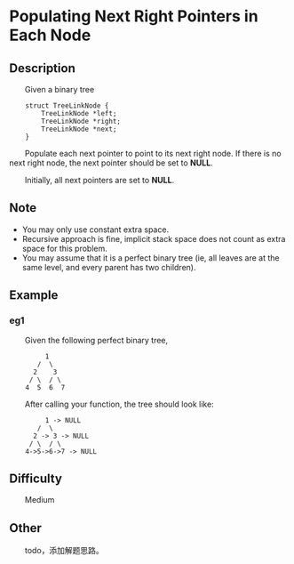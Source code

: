 # Populating Next Right Pointers in Each Node

## Description

&emsp;&emsp;Given a binary tree

```
    struct TreeLinkNode {
        TreeLinkNode *left;
        TreeLinkNode *right;
        TreeLinkNode *next;
    }
```

&emsp;&emsp;Populate each next pointer to point to its next right node. If there is no next right node, the next 
pointer should be set to **NULL**.

&emsp;&emsp;Initially, all next pointers are set to **NULL**.

## Note

- You may only use constant extra space.
- Recursive approach is fine, implicit stack space does not count as extra space for this problem.
- You may assume that it is a perfect binary tree \(ie, all leaves are at the same level, and every parent has two 
children\).

## Example

### eg1

&emsp;&emsp;Given the following perfect binary tree,

```
         1
       /  \
      2    3
     / \  / \
    4  5  6  7
```

&emsp;&emsp;After calling your function, the tree should look like:

```
         1 -> NULL
       /  \
      2 -> 3 -> NULL
     / \  / \
    4->5->6->7 -> NULL
```

## Difficulty

&emsp;&emsp;Medium

## Other

&emsp;&emsp;todo，添加解题思路。